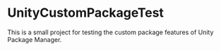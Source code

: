 UnityCustomPackageTest
======================

This is a small project for testing the custom package features of Unity Package Manager.
